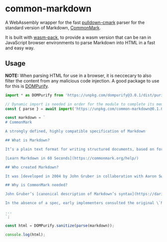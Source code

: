 # common-markdown

A WebAssembly wrapper for the fast [pulldown-cmark](https://crates.io/crates/pulldown-cmark) parser for the standard version of Markdown, [CommonMark](https://commonmark.org/).

It is built with [wasm-pack](https://rustwasm.github.io/wasm-pack/), to provide a wasm version that can be ran in JavaScript browser environments to parse Markdown into HTML in a fast and easy way.

## Usage

**NOTE:** When parsing HTML for use in a browser, it is neccecary to also filter the content
from any malicious code injection. A good package to use for this is
[DOMPurify](https://github.com/cure53/DOMPurify).

```javascript
import * as DOMPurify from 'https://unpkg.com/dompurify@3.0.1/dist/purify.js';

// Dynamic import is needed in order for the module to complete its memory initialization before usage
const { parse } = await import('https://unpkg.com/common-markdown@0.1.0/common-markdown.js');

const markdown = `
# CommonMark

A strongly defined, highly compatible specification of Markdown

## What is Markdown?

It’s a plain text format for writing structured documents, based on formatting conventions from email and usenet.

[Learn Markdown in 60 Seconds](https://commonmark.org/help/)

## Who created Markdown?

It was [developed in 2004 by John Gruber in collaboration with Aaron Swartz](https://en.wikipedia.org/wiki/Markdown#History). Gruber wrote the first markdown-to-html converter in Perl, and it soon became widely used in websites. By 2014 there were dozens of implementations in many languages.

## Why is CommonMark needed?

John Gruber’s [canonical description of Markdown’s syntax](https://daringfireball.net/projects/markdown/syntax) does not specify the syntax unambiguously.

In the absence of a spec, early implementers consulted the original \`Markdown.pl\` code to resolve these ambiguities. But \`Markdown.pl\` was quite buggy, and gave manifestly bad results in many cases, so it was not a satisfactory replacement for a spec. Markdown.pl was last updated December 17th, 2004.

...
`;

const html = DOMPurify.sanitize(parse(markdown));

console.log(html);
```